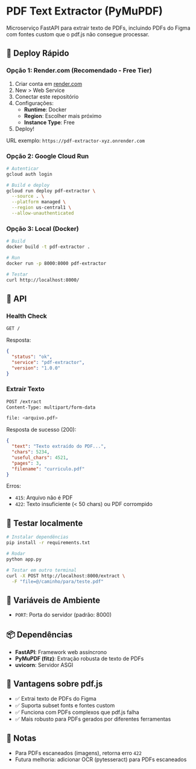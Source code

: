 # PDF Text Extractor (PyMuPDF)

Microserviço FastAPI para extrair texto de PDFs, incluindo PDFs do Figma com fontes custom que o pdf.js não consegue processar.

## 🚀 Deploy Rápido

### Opção 1: Render.com (Recomendado - Free Tier)

1. Criar conta em [render.com](https://render.com)
2. New > Web Service
3. Conectar este repositório
4. Configurações:
   - **Runtime**: Docker
   - **Region**: Escolher mais próximo
   - **Instance Type**: Free
5. Deploy!

URL exemplo: `https://pdf-extractor-xyz.onrender.com`

### Opção 2: Google Cloud Run

```bash
# Autenticar
gcloud auth login

# Build e deploy
gcloud run deploy pdf-extractor \
  --source . \
  --platform managed \
  --region us-central1 \
  --allow-unauthenticated
```

### Opção 3: Local (Docker)

```bash
# Build
docker build -t pdf-extractor .

# Run
docker run -p 8000:8000 pdf-extractor

# Testar
curl http://localhost:8000/
```

## 📡 API

### Health Check
```bash
GET /
```

Resposta:
```json
{
  "status": "ok",
  "service": "pdf-extractor",
  "version": "1.0.0"
}
```

### Extrair Texto
```bash
POST /extract
Content-Type: multipart/form-data

file: <arquivo.pdf>
```

Resposta de sucesso (200):
```json
{
  "text": "Texto extraído do PDF...",
  "chars": 5234,
  "useful_chars": 4521,
  "pages": 3,
  "filename": "curriculo.pdf"
}
```

Erros:
- `415`: Arquivo não é PDF
- `422`: Texto insuficiente (< 50 chars) ou PDF corrompido

## 🧪 Testar localmente

```bash
# Instalar dependências
pip install -r requirements.txt

# Rodar
python app.py

# Testar em outro terminal
curl -X POST http://localhost:8000/extract \
  -F "file=@/caminho/para/teste.pdf"
```

## 🔧 Variáveis de Ambiente

- `PORT`: Porta do servidor (padrão: 8000)

## 📦 Dependências

- **FastAPI**: Framework web assíncrono
- **PyMuPDF (fitz)**: Extração robusta de texto de PDFs
- **uvicorn**: Servidor ASGI

## 🎯 Vantagens sobre pdf.js

- ✅ Extrai texto de PDFs do Figma
- ✅ Suporta subset fonts e fontes custom
- ✅ Funciona com PDFs complexos que pdf.js falha
- ✅ Mais robusto para PDFs gerados por diferentes ferramentas

## 📝 Notas

- Para PDFs escaneados (imagens), retorna erro `422`
- Futura melhoria: adicionar OCR (pytesseract) para PDFs escaneados
